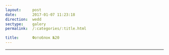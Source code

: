 ```yaml
---
layout:     post
date:       2017-01-07 11:23:18
direction:  wedd
sectype:    galery
permalink:  /:categories/:title.html

title:      Фотоблок №20
---
```

					
<section class="wedd_galery">                       
        <div id="fotoblock-20" class="owl-carousel owl-theme same_galery">
            <a data-toggle="modal" href="#responsive" class="item"><div class="img_inline" style="background-image: url(../images/wedd/20_1.png)"></div></a>
            <a data-toggle="modal" href="#responsive" class="item"><div class="img_inline" style="background-image: url(../images/wedd/20_2.jpg)"></div></a>
            <a data-toggle="modal" href="#responsive" class="item"><div class="img_inline" style="background-image: url(../images/wedd/20_3.jpg)"></div></a>
            <a data-toggle="modal" href="#responsive" class="item"><div class="img_inline" style="background-image: url(../images/wedd/20_4.jpg)"></div></a>
            <a data-toggle="modal" href="#responsive" class="item"><div class="img_inline" style="background-image: url(../images/wedd/20_5.jpeg)"></div></a>
            <a data-toggle="modal" href="#responsive" class="item"><div class="img_inline" style="background-image: url(../images/wedd/20_6.jpg)"></div></a>
        </div>
    <div class="container">
        <hr class="style-wedd">
    </div>
</section>
